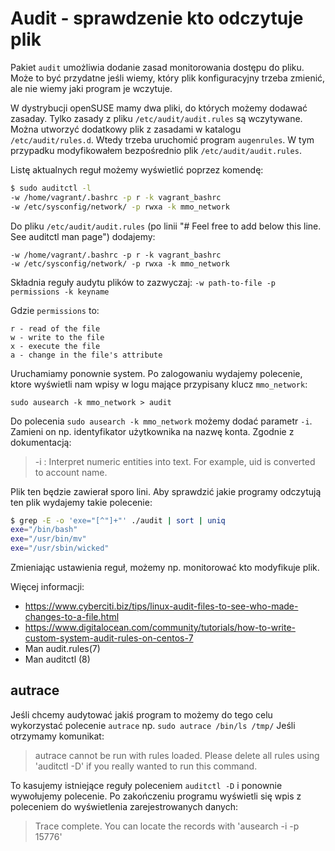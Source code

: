 # Audit - sprawdzenie kto odczytuje plik

Pakiet `audit` umożliwia dodanie zasad monitorowania dostępu do pliku.
Może to być przydatne jeśli wiemy, który plik konfiguracyjny trzeba zmienić, ale nie wiemy jaki program je wczytuje.

W dystrybucji openSUSE mamy dwa pliki, do których możemy dodawać zasaday.
Tylko zasady z pliku `/etc/audit/audit.rules` są wczytywane.
Można utworzyć dodatkowy plik z zasadami w katalogu `/etc/audit/rules.d`. Wtedy trzeba uruchomić program `augenrules`.
W tym przypadku modyfikowałem bezpośrednio plik `/etc/audit/audit.rules`.


Listę aktualnych reguł możemy wyświetlić poprzez komendę:
``` bash
$ sudo auditctl -l
-w /home/vagrant/.bashrc -p r -k vagrant_bashrc
-w /etc/sysconfig/network/ -p rwxa -k mmo_network
```

Do pliku `/etc/audit/audit.rules` (po linii "# Feel free to add below this line. See auditctl man page")  dodajemy:
```
-w /home/vagrant/.bashrc -p r -k vagrant_bashrc
-w /etc/sysconfig/network/ -p rwxa -k mmo_network
```

Składnia reguły audytu plików to zazwyczaj:
`-w path-to-file -p permissions -k keyname`

Gdzie `permissions` to:
```
r - read of the file
w - write to the file
x - execute the file
a - change in the file's attribute
```

Uruchamiamy ponownie system.
Po zalogowaniu wydajemy polecenie, ktore wyświetli nam wpisy w logu mające przypisany klucz `mmo_network`:
```
sudo ausearch -k mmo_network > audit
```

Do polecenia `sudo ausearch -k mmo_network` możemy dodać parametr `-i`. Zamieni on np. identyfikator użytkownika na nazwę konta.
Zgodnie z dokumentacją:
> -i : Interpret numeric entities into text. For example, uid is converted to account name.


Plik ten będzie zawierał sporo lini. Aby sprawdzić jakie programy odczytują ten plik wydajemy takie polecenie:
``` bash
$ grep -E -o 'exe="[^"]+"' ./audit | sort | uniq
exe="/bin/bash"
exe="/usr/bin/mv"
exe="/usr/sbin/wicked"
```

Zmieniając ustawienia reguł, możemy np. monitorować kto modyfikuje plik.


Więcej informacji:
* https://www.cyberciti.biz/tips/linux-audit-files-to-see-who-made-changes-to-a-file.html
* https://www.digitalocean.com/community/tutorials/how-to-write-custom-system-audit-rules-on-centos-7
* Man audit.rules(7)
* Man auditctl (8)

## autrace

Jeśli chcemy audytować jakiś program to możemy do tego celu wykorzystać polecenie `autrace` np. `sudo autrace /bin/ls /tmp/`
Jeśli otrzymamy komunikat:

>autrace cannot be run with rules loaded.
>Please delete all rules using 'auditctl -D' if you really wanted to run this command.

To kasujemy istniejące reguły poleceniem `auditctl -D` i ponownie wywołujemy polecenie.
Po zakończeniu programu wyświetli się wpis z poleceniem do wyświetlenia zarejestrowanych danych:
> Trace complete. You can locate the records with 'ausearch -i -p 15776'
